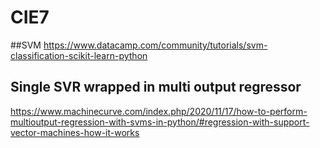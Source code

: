 # CIE7
##SVM
https://www.datacamp.com/community/tutorials/svm-classification-scikit-learn-python

## Single SVR wrapped in multi output regressor

https://www.machinecurve.com/index.php/2020/11/17/how-to-perform-multioutput-regression-with-svms-in-python/#regression-with-support-vector-machines-how-it-works
